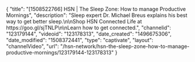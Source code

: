 {
    "title": "[1508522766] HSN | The Sleep Zone: How to manage Productive Mornings",
    "description": "Sleep expert Dr. Michael Breus explains his best way to get better sleep.\n\nShop HSN Connected Life at https:\/\/goo.gl\/sjTNLP\n\nLearn how to get connected.",
    "channelid": "123179144",
    "videoid": "123178313",
    "date_created": "1496675306",
    "date_modified": "1508372441",
    "type": "captivate",
    "layout": "channelVideo",
    "url": "\/hsn-network\/hsn-the-sleep-zone-how-to-manage-productive-mornings\/123179144-123178313"
}